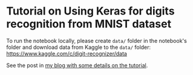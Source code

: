 # Tutorial on Using Keras for digits recognition from MNIST dataset

To run the notebook locally, please create `data/` folder in the notebook's folder
and download data from Kaggle to the `data/` folder:  
https://www.kaggle.com/c/digit-recognizer/data

See the post in [my blog with some details on the tutorial][blog-tutorial-keras-digits].

[blog-tutorial-keras-digits]: https://dzubo.github.io/keras/2017/04/21/tutorial-on-using-keras-for-digits-recognition.html